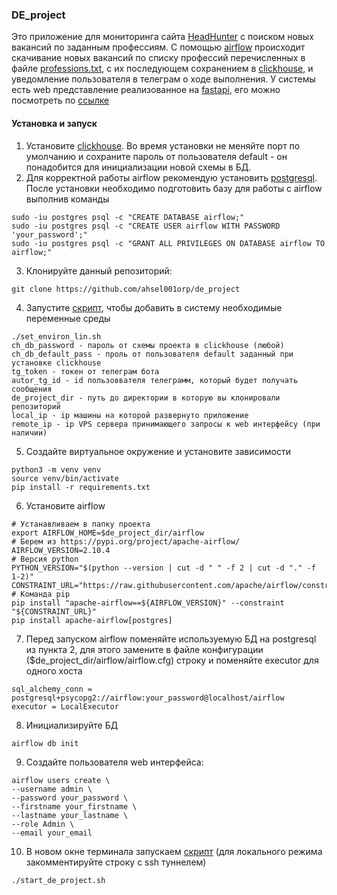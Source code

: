 ### DE_project
Это приложение для мониторинга сайта [HeadHunter](https://hh.ru) с поиском новых вакансий по заданным профессиям. 
С помощью [airflow](https://airflow.apache.org/) происходит скачивание новых вакансий по списку профессий перечисленных в файле [professions.txt](https://github.com/ahsel001orp/de_project/blob/master/professions.txt), с их последующем сохранением в [clickhouse](https://clickhouse.com/), и уведомление пользователя в телеграм о ходе выполнения.
У системы есть web представление реализованное на [fastapi](https://fastapi.tiangolo.com/), его можно посмотреть по [ссылке](http://193.149.129.51:5069/)
#### Установка и запуск
1) Установите [clickhouse](https://clickhouse.com/docs/install). Во время установки не меняйте порт по умолчанию и сохраните пароль от пользователя default - он понадобится для инициализации новой схемы в БД.
2) Для корректной работы airflow рекомендую установить [postgresql](https://www.postgresql.org/). После установки необходимо подготовить базу для работы с airflow выполнив команды
```
sudo -iu postgres psql -c "CREATE DATABASE airflow;"
sudo -iu postgres psql -c "CREATE USER airflow WITH PASSWORD 'your_password';"
sudo -iu postgres psql -c "GRANT ALL PRIVILEGES ON DATABASE airflow TO airflow;"
```
3) Клонируйте данный репозиторий:
```
git clone https://github.com/ahsel001orp/de_project
``` 
4) Запустите [скрипт](https://github.com/ahsel001orp/de_project/blob/master/set_environ_lin.sh), чтобы добавить в систему необходимые переменные среды
```
./set_environ_lin.sh
ch_db_password - пароль от схемы проекта в clickhouse (любой)
ch_db_default_pass - проль от пользователя default заданный при установке clickhouse 
tg_token - токен от телеграм бота
autor_tg_id - id пользоввателя телеграмм, который будет получать сообщения
de_project_dir - путь до директории в которую вы клонировали репозиторий
local_ip - ip машины на которой развернуто приложение
remote_ip - ip VPS сервера принимающего запросы к web интерфейсу (при наличии)
``` 
5) Создайте виртуальное окружение и установите зависимости
```
python3 -m venv venv
source venv/bin/activate
pip install -r requirements.txt
```
6) Установите airflow
```
# Устанавливаем в папку проекта
export AIRFLOW_HOME=$de_project_dir/airflow
# Берем из https://pypi.org/project/apache-airflow/
AIRFLOW_VERSION=2.10.4
# Версия python
PYTHON_VERSION="$(python --version | cut -d " " -f 2 | cut -d "." -f 1-2)"
CONSTRAINT_URL="https://raw.githubusercontent.com/apache/airflow/constraints-${AIRFLOW_VERSION}/constraints-${PYTHON_VERSION}.txt" 
# Команда pip
pip install "apache-airflow==${AIRFLOW_VERSION}" --constraint "${CONSTRAINT_URL}"
pip install apache-airflow[postgres]
```
7) Перед запуском airflow поменяйте используемую БД на postgresql из пункта 2, для этого замените в файле конфигурации ($de_project_dir/airflow/airflow.cfg) строку и поменяйте executor для одного хоста
```
sql_alchemy_conn = postgresql+psycopg2://airflow:your_password@localhost/airflow
executor = LocalExecutor
```
8) Инициализируйте БД
```
airflow db init
```
9) Создайте пользователя web интерфейса:
```
airflow users create \
--username admin \
--password your_password \
--firstname your_firstname \
--lastname your_lastname \
--role Admin \
--email your_email
```
10) В новом окне терминала запускаем [скрипт](https://github.com/ahsel001orp/de_project/blob/master/start_de_project.sh) (для локального режима закомментируйте строку с ssh туннелем)
```
./start_de_project.sh
```
